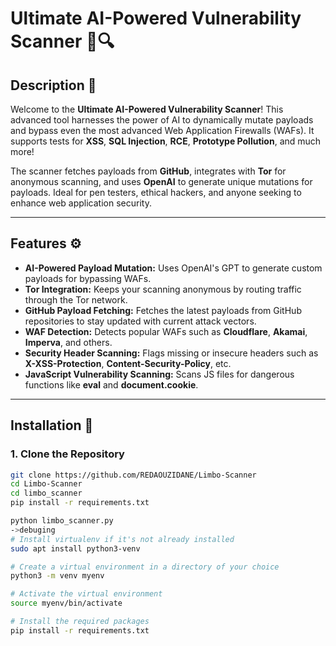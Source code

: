 # **Ultimate AI-Powered Vulnerability Scanner** 🚀🔍

## **Description** 🌟
Welcome to the **Ultimate AI-Powered Vulnerability Scanner**! This advanced tool harnesses the power of AI to dynamically mutate payloads and bypass even the most advanced Web Application Firewalls (WAFs). It supports tests for **XSS**, **SQL Injection**, **RCE**, **Prototype Pollution**, and much more!

The scanner fetches payloads from **GitHub**, integrates with **Tor** for anonymous scanning, and uses **OpenAI** to generate unique mutations for payloads. Ideal for pen testers, ethical hackers, and anyone seeking to enhance web application security.

---

## **Features** ⚙️
- **AI-Powered Payload Mutation:** Uses OpenAI's GPT to generate custom payloads for bypassing WAFs.
- **Tor Integration:** Keeps your scanning anonymous by routing traffic through the Tor network.
- **GitHub Payload Fetching:** Fetches the latest payloads from GitHub repositories to stay updated with current attack vectors.
- **WAF Detection:** Detects popular WAFs such as **Cloudflare**, **Akamai**, **Imperva**, and others.
- **Security Header Scanning:** Flags missing or insecure headers such as **X-XSS-Protection**, **Content-Security-Policy**, etc.
- **JavaScript Vulnerability Scanning:** Scans JS files for dangerous functions like **eval** and **document.cookie**.

---

## **Installation** 🔧

### 1. Clone the Repository

```bash
git clone https://github.com/REDAOUZIDANE/Limbo-Scanner
cd Limbo-Scanner
cd limbo_scanner
pip install -r requirements.txt

python limbo_scanner.py
->debuging
# Install virtualenv if it's not already installed
sudo apt install python3-venv

# Create a virtual environment in a directory of your choice
python3 -m venv myenv

# Activate the virtual environment
source myenv/bin/activate

# Install the required packages
pip install -r requirements.txt
